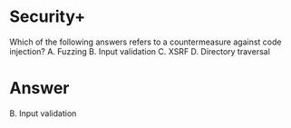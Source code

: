 # Security+

Which of the following answers refers to a countermeasure against code injection?
A. Fuzzing
B. Input validation
C. XSRF
D. Directory traversal

# Answer
B. Input validation
